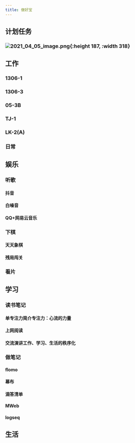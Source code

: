 ```yaml
---
title: 做好宝
---
```


## 计划任务
### ![2021_04_05_image.png](https://cdn.logseq.com/%2F602c9284-ec4f-4d0d-8687-bd230186c7cae9f8e2a2-278c-40cb-a3ff-bd4615d82d362021_04_05_image.png?Expires=4771233003&Signature=EslyypFCQyp8v8EDkpVOTdh9ctMdHyiDZyx8azGJjrIcCbPS9wkUQd2NmXUth2xp48t6O8NUi8yU2EbWvOQXOXuwJuFj1fH6CybyD8ukCs~sDr5Dy4vt7opIHcRY2AoiETCXmUJsAUyySrQa4KDgGN11nMOumVx-GbCJ5pVj5sSC7JMt7e-lXa87yVUEt0aot8z4ktXSPTo9NogPNWqa7AVuJsiKJd7NYeSYfpfKY5zeUuqmpS6FD-WbByuTwioWYhFxUyeJeBvXJv4-DveDWaBB5UefWMbOT9NKh0nIBa2JJM~BgVATlnW7r4KGr66XPBbUFsDOnInyPewUSRCvoA__&Key-Pair-Id=APKAJE5CCD6X7MP6PTEA){:height 187, :width 318}
## 工作
### 1306-1
### 1306-3
### 05-3B
### TJ-1
### LK-2(A)
### 日常
####
## 娱乐
### 听歌
#### 抖音
#### 白噪音
#### QQ+网易云音乐
### 下棋
#### 天天象棋
#### 残局闯关
### 看片
## 学习
### 读书笔记
#### 单专注力简介 ​专注力：心流的力量​
#### 上网阅读
#### 交流演讲 ​工作、学习、生活的秩序化​
### 做笔记
#### flomo
#### 幕布
#### 滴答清单
#### MWeb
#### logseq
## 生活
